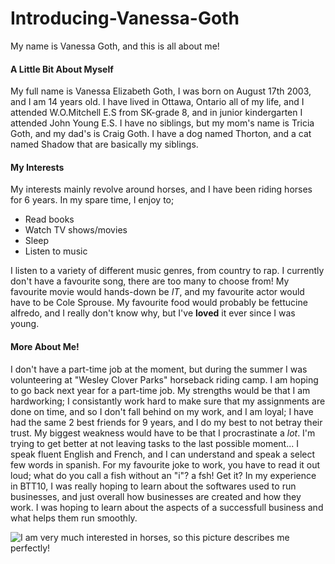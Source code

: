 # Introducing-Vanessa-Goth
My name is Vanessa Goth, and this is all about me!

#### A Little Bit About Myself
My full name is Vanessa Elizabeth Goth, I was born on August 17th 2003, and I am 14 years old. I have lived in Ottawa, Ontario  all of my life, and I attended W.O.Mitchell E.S from SK-grade 8, and in junior kindergarten I attended John Young E.S. I have no siblings, but my mom's name is Tricia Goth, and my dad's is Craig Goth. I have a dog named Thorton, and a cat named Shadow that are basically my siblings. 

#### My Interests
My interests mainly revolve around horses, and I have been riding horses for 6 years. In my spare time, I enjoy to;
* Read books
* Watch TV shows/movies
* Sleep
* Listen to music

I listen to a variety of different music genres, from country to rap. I currently don't have a favourite song, there are too many to choose from! My favourite movie would hands-down be _IT_, and my favourite actor would have to be Cole Sprouse. My favourite food would probably be fettucine alfredo, and I really don't know why, but I've **loved** it ever since I was young. 

#### More About Me!
I don't have a part-time job at the moment, but during the summer I was volunteering at "Wesley Clover Parks" horseback riding camp. I am hoping to go back next year for a part-time job. My strengths would be that I am hardworking; I consistantly work hard to make sure that my assignments are done on time, and so I don't fall behind on my work, and I am loyal; I have had the same 2 best friends for 9 years, and I do my best to not betray their trust. My biggest weakness would have to be that I procrastinate a _lot_. I'm trying to get better at not leaving tasks to the last possible moment... I speak fluent English and French, and I can understand and speak a select few words in spanish. For my favourite joke to work, you have to read it out loud; what do you call a fish without an "i"? a fsh! Get it? In my experience in BTT10, I was really hoping to learn about the softwares used to run businesses, and just overall how businesses are created and how they work. I was hoping to learn about the aspects of a successfull business and what helps them run smoothly. 

![I am very much interested in horses, so this picture describes me perfectly!](https://www.google.ca/search?q=horse&safe=strict&rlz=1CAASUE_enCA759CA762&source=lnms&tbm=isch&sa=X&ved=0ahUKEwi2yOnPi6HWAhWO2YMKHQGqCagQ_AUICigB&biw=1366&bih=654#imgrc=t-GFJPE517UVSM:) 
